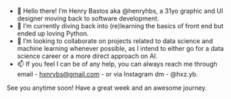- 👋 Hello there! I’m Henry Bastos aka @henryhbs, a 31yo graphic and UI designer moving back to software development.
- 🌱 I’m currently diving back into (re)learning the basics of front end but ended up loving Python. 
- 💞️ I’m looking to collaborate on projects related to data science and machine learning whenever possible, as I intend to either go for a data science career or a more direct approach on AI.
- 📫 If you feel I can be of any help, you can always reach me through email - hxnrybs@gmail.com - or via Instagram dm - @hxz.yb.

See you anytime soon! Have a great week and an awesome journey.

<!---
henryhbs/henryhbs is a ✨ special ✨ repository because its `README.md` (this file) appears on your GitHub profile.
You can click the Preview link to take a look at your changes.
--->
